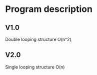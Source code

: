 # Program description
## V1.0
Double looping structure
O(n^2)
## V2.0
Single looping structure
O(n)
